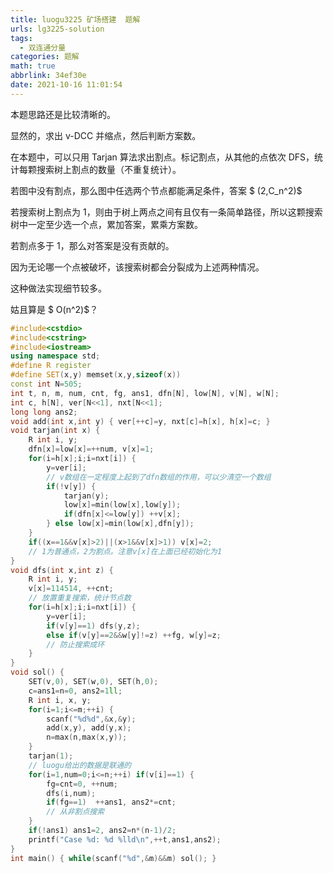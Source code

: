 ```yaml
---
title: luogu3225 矿场搭建  题解
urls: lg3225-solution
tags:
  - 双连通分量
categories: 题解
math: true
abbrlink: 34ef30e
date: 2021-10-16 11:01:54
---
```


本题思路还是比较清晰的。

显然的，求出 v-DCC 并缩点，然后判断方案数。

<!--more-->

在本题中，可以只用 Tarjan 算法求出割点。标记割点，从其他的点依次 DFS，统计每颗搜索树上割点的数量（不重复统计）。

若图中没有割点，那么图中任选两个节点都能满足条件，答案 $ (2,C_n^2)$

若搜索树上割点为 1，则由于树上两点之间有且仅有一条简单路径，所以这颗搜索树中一定至少选一个点，累加答案，累乘方案数。

若割点多于 1，那么对答案是没有贡献的。

因为无论哪一个点被破坏，该搜索树都会分裂成为上述两种情况。

这种做法实现细节较多。

姑且算是 $ O(n^2)$？

```cpp
#include<cstdio>
#include<cstring>
#include<iostream>
using namespace std;
#define R register
#define SET(x,y) memset(x,y,sizeof(x))
const int N=505;
int t, n, m, num, cnt, fg, ans1, dfn[N], low[N], v[N], w[N];
int c, h[N], ver[N<<1], nxt[N<<1];
long long ans2;
void add(int x,int y) { ver[++c]=y, nxt[c]=h[x], h[x]=c; }
void tarjan(int x) {
    R int i, y;
    dfn[x]=low[x]=++num, v[x]=1;
    for(i=h[x];i;i=nxt[i]) {
        y=ver[i];
        // v数组在一定程度上起到了dfn数组的作用，可以少清空一个数组
        if(!v[y]) {
            tarjan(y);
            low[x]=min(low[x],low[y]);
            if(dfn[x]<=low[y]) ++v[x];
        } else low[x]=min(low[x],dfn[y]);
    }
    if((x==1&&v[x]>2)||(x>1&&v[x]>1)) v[x]=2;
    // 1为普通点，2为割点。注意v[x]在上面已经初始化为1
}
void dfs(int x,int z) {
    R int i, y;
    v[x]=114514, ++cnt;
    // 放置重复搜索，统计节点数
    for(i=h[x];i;i=nxt[i]) {
        y=ver[i];
        if(v[y]==1) dfs(y,z);
        else if(v[y]==2&&w[y]!=z) ++fg, w[y]=z;
        // 防止搜索成环
    }
}
void sol() {
    SET(v,0), SET(w,0), SET(h,0);
    c=ans1=n=0, ans2=1ll;
    R int i, x, y;
    for(i=1;i<=m;++i) {
        scanf("%d%d",&x,&y);
        add(x,y), add(y,x);
        n=max(n,max(x,y));
    }
    tarjan(1);
    // luogu给出的数据是联通的
    for(i=1,num=0;i<=n;++i) if(v[i]==1) {
        fg=cnt=0, ++num;
        dfs(i,num);
        if(fg==1)  ++ans1, ans2*=cnt;
        // 从非割点搜索
    }
    if(!ans1) ans1=2, ans2=n*(n-1)/2;
    printf("Case %d: %d %lld\n",++t,ans1,ans2);
}
int main() { while(scanf("%d",&m)&&m) sol(); }
```
